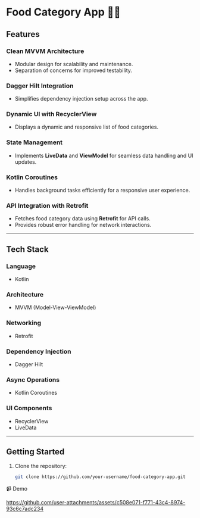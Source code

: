 
# Food Category App 🍔🥗

## Features

### Clean MVVM Architecture
- Modular design for scalability and maintenance.
- Separation of concerns for improved testability.

### Dagger Hilt Integration
- Simplifies dependency injection setup across the app.

### Dynamic UI with RecyclerView
- Displays a dynamic and responsive list of food categories.

### State Management
- Implements **LiveData** and **ViewModel** for seamless data handling and UI updates.

### Kotlin Coroutines
- Handles background tasks efficiently for a responsive user experience.

### API Integration with Retrofit
- Fetches food category data using **Retrofit** for API calls.
- Provides robust error handling for network interactions.

---

## Tech Stack

### Language
- Kotlin

### Architecture
- MVVM (Model-View-ViewModel)

### Networking
- Retrofit

### Dependency Injection
- Dagger Hilt

### Async Operations
- Kotlin Coroutines

### UI Components
- RecyclerView
- LiveData

---

## Getting Started

1. Clone the repository:
   ```bash
   git clone https://github.com/your-username/food-category-app.git


📹 Demo

https://github.com/user-attachments/assets/c508e071-f771-43c4-8974-93c6c7adc234




